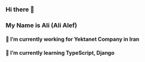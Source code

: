 ### Hi there 👋
### My Name is Ali (Ali Alef)


#### 🔭 I’m currently working for Yektanet Company in Iran
#### 🌱 I’m currently learning TypeScript, Django

<!--
**ali-alef/ali-alef** is a ✨ _special_ ✨ repository because its `README.md` (this file) appears on your GitHub profile.

Here are some ideas to get you started:

- 🔭 I’m currently working on ...
- 🌱 I’m currently learning ...
- 👯 I’m looking to collaborate on ...
- 🤔 I’m looking for help with ...
- 💬 Ask me about ...
- 📫 How to reach me: ...
- 😄 Pronouns: ...
- ⚡ Fun fact: ...
-->
